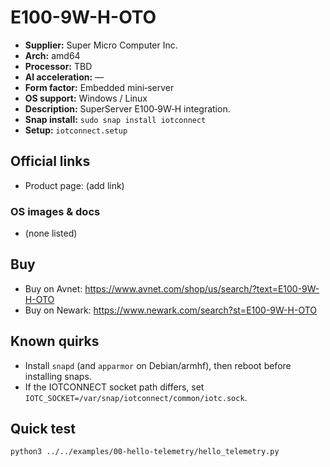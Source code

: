 # E100-9W-H-OTO

- **Supplier:** Super Micro Computer  Inc.
- **Arch:** amd64
- **Processor:** TBD
- **AI acceleration:** —
- **Form factor:** Embedded mini‑server
- **OS support:** Windows / Linux
- **Description:** SuperServer E100‑9W‑H integration.
- **Snap install:** `sudo snap install iotconnect`
- **Setup:** `iotconnect.setup`

## Official links
- Product page: (add link)

### OS images & docs
- (none listed)

## Buy
- Buy on Avnet: https://www.avnet.com/shop/us/search/?text=E100-9W-H-OTO
- Buy on Newark: https://www.newark.com/search?st=E100-9W-H-OTO

## Known quirks
- Install `snapd` (and `apparmor` on Debian/armhf), then reboot before installing snaps.
- If the IOTCONNECT socket path differs, set `IOTC_SOCKET=/var/snap/iotconnect/common/iotc.sock`.

## Quick test
```bash
python3 ../../examples/00-hello-telemetry/hello_telemetry.py
```
